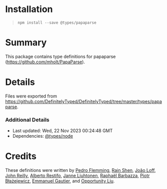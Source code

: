 # Installation
> `npm install --save @types/papaparse`

# Summary
This package contains type definitions for papaparse (https://github.com/mholt/PapaParse).

# Details
Files were exported from https://github.com/DefinitelyTyped/DefinitelyTyped/tree/master/types/papaparse.

### Additional Details
 * Last updated: Wed, 22 Nov 2023 00:24:48 GMT
 * Dependencies: [@types/node](https://npmjs.com/package/@types/node)

# Credits
These definitions were written by [Pedro Flemming](https://github.com/torpedro), [Rain Shen](https://github.com/rainshen49), [João Loff](https://github.com/jfloff), [John Reilly](https://github.com/johnnyreilly), [Alberto Restifo](https://github.com/albertorestifo), [Janne Liuhtonen](https://github.com/jliuhtonen), [Raphaël Barbazza](https://github.com/rbarbazz), [Piotr Błażejewicz](https://github.com/peterblazejewicz), [Emmanuel Gautier](https://github.com/emmanuelgautier), and [Opportunity Liu](https://github.com/OpportunityLiu).
